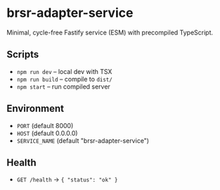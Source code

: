 # brsr-adapter-service

Minimal, cycle-free Fastify service (ESM) with precompiled TypeScript.

## Scripts
- `npm run dev`    – local dev with TSX
- `npm run build`  – compile to `dist/`
- `npm start`      – run compiled server

## Environment
- `PORT` (default 8000)
- `HOST` (default 0.0.0.0)
- `SERVICE_NAME` (default "brsr-adapter-service")

## Health
- `GET /health` → `{ "status": "ok" }`
